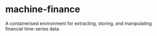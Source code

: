 # machine-finance
A containerised environment for extracting, storing, and manipulating financial time-series data.
